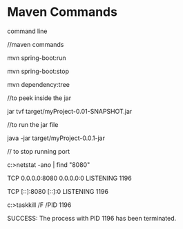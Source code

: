 # Maven Commands
command line 

//maven commands

mvn spring-boot:run

mvn spring-boot:stop

mvn dependency:tree

//to peek inside the jar

jar tvf target/myProject-0.01-SNAPSHOT.jar

//to run the jar file

java -jar target/myProject-0.0.1-jar

// to stop running port

c:>netstat -ano | find "8080"

TCP 0.0.0.0:8080 0.0.0.0:0 LISTENING 1196

TCP [::]:8080 [::]:0 LISTENING 1196

c:>taskkill /F /PID 1196

SUCCESS: The process with PID 1196 has been terminated.
